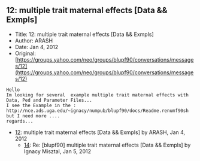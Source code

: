 ## 12: multiple trait maternal effects [Data && Exmpls]

- Title: 12: multiple trait maternal effects [Data && Exmpls]
- Author: ARASH
- Date: Jan 4, 2012
- Original: [https://groups.yahoo.com/neo/groups/blupf90/conversations/messages/12](https://groups.yahoo.com/neo/groups/blupf90/conversations/messages/12)

```
Hello
Im looking for several	example multiple trait maternal effects with Data, Ped and Parameter Files...
I see the Example in the :
http://nce.ads.uga.edu/~ignacy/numpub/blupf90/docs/Readme.renumf90sh
but I need more ....
regards...
```

- [12](0012.md): multiple trait maternal effects [Data &amp;&amp; Exmpls] by ARASH, Jan 4, 2012
    - [14](0014.md): Re: [blupf90] multiple trait maternal effects [Data &amp;&amp; Exmpls] by Ignacy Misztal, Jan 5, 2012

